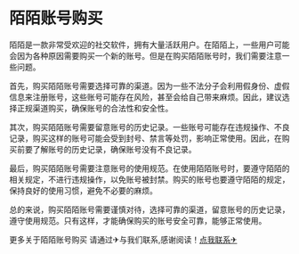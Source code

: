 # 陌陌账号购买

陌陌是一款非常受欢迎的社交软件，拥有大量活跃用户。在陌陌上，一些用户可能会因为各种原因需要购买一个新的账号。但是在购买陌陌账号时，我们需要注意一些问题。

首先，购买陌陌账号需要选择可靠的渠道。因为一些不法分子会利用假身份、虚假信息来注册账号，这些账号可能存在风险，甚至会给自己带来麻烦。因此，建议选择正规渠道购买，确保账号的合法性和安全性。

其次，购买陌陌账号需要留意账号的历史记录。一些账号可能存在违规操作、不良记录，购买这样的账号可能会受到封号、禁言等处罚，影响正常使用。因此，在购买前要了解账号的历史记录，确保账号没有不良记录。

最后，购买陌陌账号需要注意账号的使用规范。在使用陌陌账号时，要遵守陌陌的相关规定，不进行违规操作，以免账号被封禁。购买的账号也要遵守陌陌的规定，保持良好的使用习惯，避免不必要的麻烦。

总的来说，购买陌陌账号需要谨慎对待，选择可靠的渠道，留意账号的历史记录，遵守使用规范。只有这样，才能确保购买的账号安全可靠，能够正常使用。

更多关于陌陌账号购买 请通过✈与我们联系,感谢阅读！[点我联系✈](https://qa.G208.com)